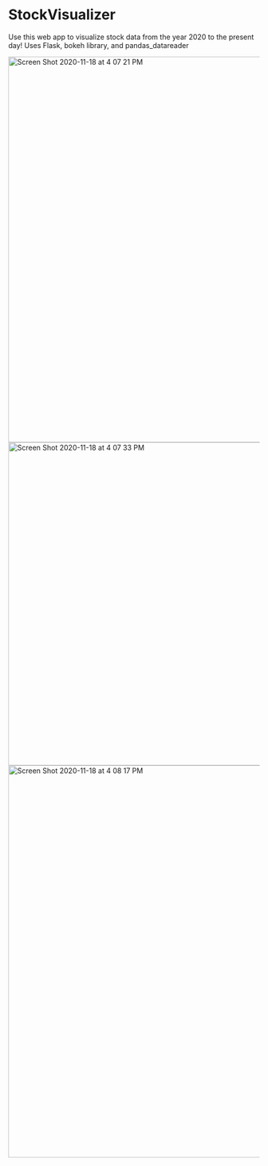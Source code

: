 # StockVisualizer
Use this web app to visualize stock data from the year 2020 to the present day! 
Uses Flask, bokeh library, and pandas_datareader

<img width="771" alt="Screen Shot 2020-11-18 at 4 07 21 PM" src="https://user-images.githubusercontent.com/71047481/99590403-4cdb5d80-29bb-11eb-84a5-1570fcb7ce6c.png">
<img width="646" alt="Screen Shot 2020-11-18 at 4 07 33 PM" src="https://user-images.githubusercontent.com/71047481/99590410-4ea52100-29bb-11eb-8255-7a36f86f660e.png">
<img width="784" alt="Screen Shot 2020-11-18 at 4 08 17 PM" src="https://user-images.githubusercontent.com/71047481/99590416-506ee480-29bb-11eb-91a6-e83fa79b5411.png">

